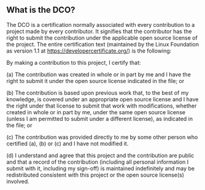 ## What is the DCO?

The DCO is a certification normally associated with every contribution to a project made by every contributor. It signifies that the contributor has the right to submit the contribution under the applicable open source license of the project. The entire certification text (maintained by the Linux Foundation as version 1.1 at https://developercertificate.org/) is the following:

By making a contribution to this project, I certify that:
 
(a) The contribution was created in whole or in part by me and I have the right to submit it under the open source license indicated in the file; or
 
(b) The contribution is based upon previous work that, to the best of my knowledge, is covered under an appropriate open source license and I have the right under that license to submit that work with modifications, whether created in whole or in part by me, under the same open source license (unless I am permitted to submit under a different license), as indicated in the file; or
 
(c) The contribution was provided directly to me by some other person who certified (a), (b) or (c) and I have not modified it.
 
(d) I understand and agree that this project and the contribution are public and that a record of the contribution (including all personal information I submit with it, including my sign-off) is maintained indefinitely and may be redistributed consistent with this project or the open source license(s) involved.

